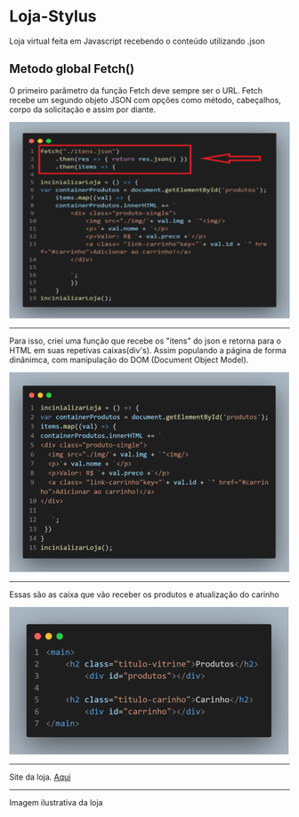 <h1>Loja-Stylus</h1>
<p>Loja virtual feita em Javascript recebendo o conteúdo utilizando .json</p>

<h2>Metodo global Fetch()</h2>
<p>O primeiro parâmetro da função Fetch deve sempre ser o URL. Fetch recebe um segundo objeto JSON com opções como método, cabeçalhos, corpo da solicitação e assim por diante.</p>
<img src="https://github.com/Deivison1/Loja-Stylus/blob/main/img/print/fetch.png"alt="print-exemplo">
<br>
<hr>
<p>Para isso, criei uma função que recebe os "itens" do json e retorna para o HTML em suas repetivas caixas(div's). Assim populando a página de forma dinânimca, com manipulação do DOM (Document Object Model).</p>
 <img src="https://github.com/Deivison1/Loja-Stylus/blob/main/img/print/carregar-conteudo.png" alt= "">
 <br>
 <hr>
 <p> Essas são as caixa que vão receber os produtos e atualização do carinho</p>
 <img src="https://github.com/Deivison1/Loja-Stylus/blob/main/img/print/main.png" alt="">
 <hr>
 <p> Site da loja. <a href="https://deivison1.github.io/Loja-Stylus/">Aqui<a/></p>
 <hr>
 <p>Imagem ilustrativa da loja</p>
 <img src="" alt="">
 <img src="" alt="">

